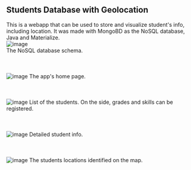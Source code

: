 ## Students Database with Geolocation

This is a webapp that can be used to store and visualize student's info, including location. It was made with MongoBD as the NoSQL database, Java and Materialize.
<br/>
![image](https://user-images.githubusercontent.com/51497214/120944814-d3178100-c70c-11eb-8798-879bc3119678.png)\
The NoSQL database schema.
<br/>
<br/>
<br/>
<br/>
![image](https://user-images.githubusercontent.com/51497214/120944763-98ade400-c70c-11eb-9ba8-f31d4ef5b477.png)
The app's home page.
<br/>
<br/>
<br/>
<br/>
![image](https://user-images.githubusercontent.com/51497214/120944783-afecd180-c70c-11eb-8adc-e04f02b3830e.png)
List of the students. On the side, grades and skills can be registered.
<br/>
<br/>
<br/>
<br/>
![image](https://user-images.githubusercontent.com/51497214/120944951-7ff1fe00-c70d-11eb-839a-cee2840e97ff.png)
Detailed student info.
<br/>
<br/>
<br/>
<br/>
![image](https://user-images.githubusercontent.com/51497214/120944884-39040880-c70d-11eb-8758-6e7df5f5fbdf.png)
The students locations identified on the map.
